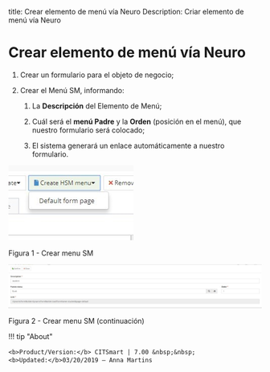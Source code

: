 title: Crear elemento de menú vía Neuro
Description: Criar elemento de menú vía Neuro
# Crear elemento de menú vía Neuro


1.  Crear un formulario para el objeto de negocio;

2.  Crear el Menú SM, informando:

    1.  La **Descripción** del Elemento de Menú;

    2.  Cuál será el **menú Padre** y la **Orden** (posición en el menú), que nuestro formulario será colocado;

    3.  El sistema generará un enlace automáticamente a nuestro formulario.

![create](images/neuro-sm-11.jpg)

Figura 1 - Crear menu SM

![create](images/neuro-sm-12.jpg)

Figura 2 - Crear menu SM (continuación)


!!! tip "About"

    <b>Product/Version:</b> CITSmart | 7.00 &nbsp;&nbsp;
    <b>Updated:</b>03/20/2019 – Anna Martins
